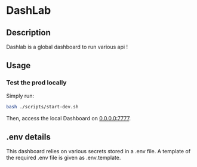 # DashLab

## Description

Dashlab is a global dashboard to run various api !

## Usage

### Test the prod locally

Simply run:

```bash
bash ./scripts/start-dev.sh
```

Then, access the local Dashboard on [0.0.0.0:7777](http://0.0.0.0:7777).

## .env details

This dashboard relies on various secrets stored in a .env file.
A template of the required .env file is given as .env.template.
